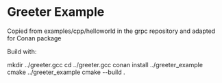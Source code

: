 Greeter Example
===============

Copied from examples/cpp/helloworld in the grpc repository and adapted for
Conan package

Build with:

   mkdir ../greeter.gcc
   cd ../greeter.gcc
   conan install ../greeter\_example
   cmake ../greeter\_example
   cmake --build .
